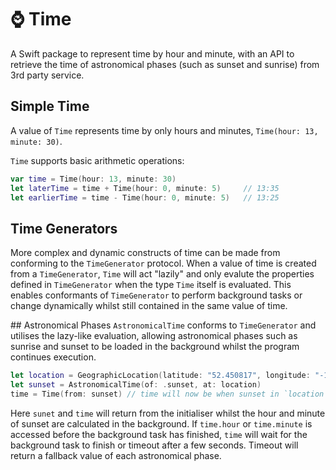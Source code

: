 # ⌚️ Time 
A Swift package to represent time by hour and minute, with an API to retrieve the time of astronomical phases (such as sunset and sunrise) from 3rd party service.

## Simple Time  

A value of `Time` represents time by only hours and minutes, `Time(hour: 13, minute: 30)`.

`Time` supports basic arithmetic operations:

````Swift 
var time = Time(hour: 13, minute: 30)
let laterTime = time + Time(hour: 0, minute: 5) 	// 13:35
let earlierTime = time - Time(hour: 0, minute: 5) 	// 13:25
````

## Time Generators
More complex and dynamic constructs of time can be made from conforming to the `TimeGenerator` protocol. When a value of time is created from a `TimeGenerator`, `Time` will act "lazily" and only evalute the properties defined in `TimeGenerator` when the type `Time` itself is evaluated. This enables conformants of `TimeGenerator` to perform background tasks or change dynamically whilst still contained in the same value of time.


## Astronomical Phases
`AstronomicalTime` conforms to `TimeGenerator` and utilises the lazy-like evaluation, allowing astronomical phases such as sunrise and sunset to be loaded in the background whilst the program continues execution.

````Swift
let location = GeographicLocation(latitude: "52.450817", longitude: "-1.930513")
let sunset = AstronomicalTime(of: .sunset, at: location)
time = Time(from: sunset) // time will now be when sunset in `location` occurs
````

Here `sunet` and `time` will return from the initialiser whilst the hour and minute of sunset are calculated in the background. If `time.hour` or `time.minute` is accessed before the background task has finished, `time` will wait for the background task to finish or timeout after a few seconds. Timeout will return a fallback value of each astronomical phase. 